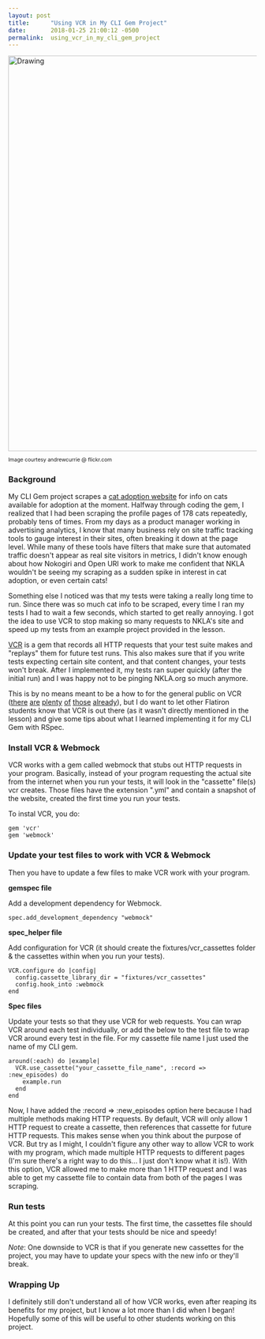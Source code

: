 ```yaml
---
layout: post
title:      "Using VCR in My CLI Gem Project"
date:       2018-01-25 21:00:12 -0500
permalink:  using_vcr_in_my_cli_gem_project
---
```



<img src="https://c2.staticflickr.com/4/3403/3287862831_af523cddac_b.jpg" alt="Drawing" style="width: 800px;"/>
<p style ="font-size:0.75em"> Image courtesy andrewcurrie @ flickr.com</p>

### Background
My CLI Gem project scrapes a [cat adoption website](http://nkla.org/) for info on cats available for adoption at the moment. Halfway through coding the gem, I realized that I had been scraping the profile pages of 178 cats repeatedly, probably tens of times. From my days as a product manager working in advertising analytics, I know that many business rely on site traffic tracking tools to gauge interest in their sites, often breaking it down at the page level. While many of these tools have filters that make sure that automated traffic doesn't appear as real site visitors in metrics, I didn't know enough about how Nokogiri and Open URI work to make me confident that NKLA wouldn't be seeing my scraping as a sudden spike in interest in cat adoption, or even certain cats!

Something else I noticed was that my tests were taking a really long time to run. Since there was so much cat info to be scraped, every time I ran my tests I had to wait a few seconds, which started to get really annoying. I got the idea to use VCR to stop making so many requests to NKLA's site and speed up my tests from an example project provided in the lesson.

[VCR](https://github.com/vcr/vcr) is a gem that records all HTTP requests that your test suite makes and "replays" them for future test runs. This also makes sure that if you write tests expecting certain site content, and that content changes, your tests won't break. After I implemented it, my tests ran super quickly (after the initial run) and I was happy not to be pinging NKLA.org so much anymore.

This is by no means meant to be a how to for the general public on VCR ([there](https://relishapp.com/vcr/vcr/v/1-10-3/docs/test-frameworks/usage-with-rspec) [are](http://www.thegreatcodeadventure.com/stubbing-with-vcr/) [plenty](https://www.natashatherobot.com/vcr-gem-rails-rspec/) [of](https://revs.runtime-revolution.com/unit-testing-with-vcr-5dd2bb5c9012) [those](https://rubyplus.com/articles/1431-How-to-use-VCR-to-speed-up-unit-tests) [already](https://thinking.philosophie.is/increasing-your-rspec-test-speeds-with-vcr-5b5aceb82857)), but I do want to let other Flatiron students know that VCR is out there (as it wasn't directly mentioned in the lesson) and give some tips about what I learned implementing it for my CLI Gem with RSpec.

### Install VCR & Webmock
VCR works with a gem called webmock that stubs out HTTP requests in your program. Basically, instead of your program requesting the actual site from the internet when you run your tests, it will look in the "cassette" file(s) vcr creates. Those files have the extension ".yml" and contain a snapshot of the website, created the first time you run your tests.

To instal VCR, you do:
```
gem 'vcr'
gem 'webmock'
```

### Update your test files to work with VCR & Webmock
Then you have to update a few files to make VCR work with your program.


**gemspec file**

Add a development dependency for Webmock.
```
spec.add_development_dependency "webmock"
```


**spec_helper file**

Add configuration for VCR (it should create the fixtures/vcr_cassettes folder & the cassettes within when you run your tests).

```
VCR.configure do |config|
  config.cassette_library_dir = "fixtures/vcr_cassettes"
  config.hook_into :webmock
end
```


**Spec files**

Update your tests so that they use VCR for web requests. You can wrap VCR around each test individually, or add the below to the test file to wrap VCR around every test in the file. For my cassette file name I just used the name of my CLI gem.

```
around(:each) do |example|
  VCR.use_cassette("your_cassette_file_name", :record => :new_episodes) do
    example.run
  end
end
```

Now, I have added the :record => :new_episodes option here because I had multiple methods making HTTP requests. By default, VCR will only allow 1 HTTP request to create a cassette, then references that cassette for future HTTP requests. This makes sense when you think about the purpose of VCR. But try as I might, I couldn't figure any other way to allow VCR to work with my program, which made multiple HTTP requests to different pages (I'm sure there's a right way to do this... I just don't know what it is!). With this option, VCR allowed me to make more than 1 HTTP request and I was able to get my cassette file to contain data from both of the pages I was scraping.

### Run tests

At this point you can run your tests. The first time, the cassettes file should be created, and after that your tests should be nice and speedy!


*Note*: One downside to VCR is that if you generate new cassettes for the project, you may have to update your specs with the new info or they'll break.

### Wrapping Up

I definitely still don't understand all of how VCR works, even after reaping its benefits for my project, but I know a lot more than I did when I began! Hopefully some of this will be useful to other students working on this project.

